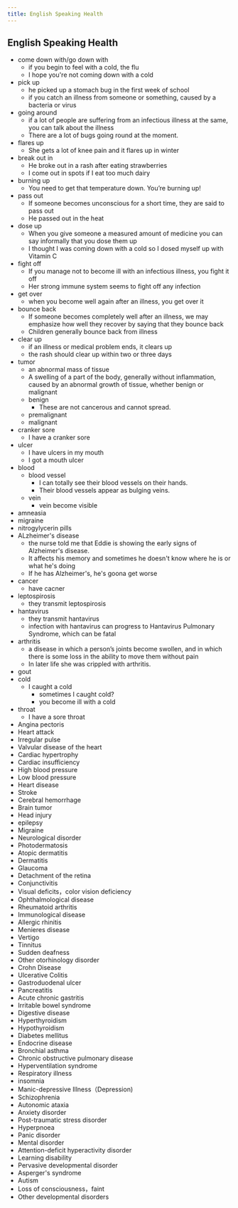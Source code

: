 ```yaml
---
title: English Speaking Health
---
```


## English Speaking Health

* come down with/go down with
    * if you begin to feel with a cold, the flu
    * I hope you're not coming down with a cold
* pick up
    * he picked up a stomach bug in the first week of school
    * if you catch an illness from someone or something, caused by a bacteria or virus
* going around
    * if a lot of people are suffering from an infectious illness at the same, you can talk about the illness
    * There are a lot of bugs going round at the moment.
* flares up
    * She gets a lot of knee pain and it flares up in winter
* break out in
    * He broke out in a rash after eating strawberries
    * I come out in spots if I eat too much dairy
* burning up
    * You need to get that temperature down. You’re burning up!
* pass out
    * If someone becomes unconscious for a short time, they are said to pass out
    * He passed out in the heat
* dose  up
    * When you give someone a measured amount of medicine you can say informally that you dose them up
    * I thought I was coming down with a cold so I dosed myself up with Vitamin C
* fight off
    * If you manage not to become ill with an infectious illness, you fight it off
    * Her strong immune system seems to fight off any infection
* get over
    * when you become well again after an illness, you get over it
* bounce back
    * If someone becomes completely well after an illness, we may emphasize how well they recover by saying that they bounce back
    * Children generally bounce back from illness
* clear up
    * if an illness or medical problem ends, it clears up
    * the rash should clear up within two or three days
* tumor
    * an abnormal mass of tissue
    * A swelling of a part of the body, generally without inflammation, caused by an abnormal growth of tissue, whether benign or malignant
    * benign
        * These are not cancerous and cannot spread.
    * premalignant
    * malignant
* cranker sore
    * I have a cranker sore
* ulcer
    * I have ulcers in my mouth
    * I got a mouth ulcer
* blood
    * blood vessel
        * I can totally see their blood vessels on their hands.
        * Their blood vessels appear as bulging veins.
    * vein
        * vein become visible
* amneasia
* migraine
* nitrogylycerin pills
* ALzheimer's disease
    * the nurse told me that Eddie is showing the early signs of Alzheimer's disease.
    * It affects his memory and sometimes he doesn't know where he is or what he's doing
    * If he has Alzheimer's, he's goona get worse
* cancer
    * have cacner
* leptospirosis
    * they transmit leptospirosis
* hantavirus
    * they transmit hantavirus
    * infection with hantavirus can progress to Hantavirus Pulmonary Syndrome, which can be fatal
* arthritis
    * a disease in which a person’s joints become swollen, and in which there is some loss in the ability to move them without pain
    * In later life she was crippled with arthritis.
* gout
* cold
    * I caught a cold 
        * sometimes I caught cold?
        * you become ill with a cold
* throat
    * I have a sore throat
* Angina pectoris 
* Heart attack
* Irregular pulse
* Valvular disease of the heart
* Cardiac hypertrophy
* Cardiac insufficiency
* High blood pressure
* Low blood pressure
* Heart disease
* Stroke
* Cerebral hemorrhage
* Brain tumor
* Head injury
* epilepsy
* Migraine
* Neurological disorder
* Photodermatosis
* Atopic dermatitis
* Dermatitis
* Glaucoma
* Detachment of the retina
* Conjunctivitis
* Visual deficits，color vision deficiency
* Ophthalmological disease
* Rheumatoid arthritis
* Immunological disease
* Allergic rhinitis
* Menieres disease
* Vertigo
* Tinnitus
* Sudden deafness
* Other otorhinology disorder
* Crohn Disease
* Ulcerative Colitis
* Gastroduodenal ulcer
* Pancreatitis
* Acute chronic gastritis
* Irritable bowel syndrome
* Digestive disease
* Hyperthyroidism
* Hypothyroidism
* Diabetes mellitus
* Endocrine disease
* Bronchial asthma
* Chronic obstructive pulmonary disease
* Hyperventilation syndrome
* Respiratory illness
* insomnia
* Manic-depressive Illness（Depression)
* Schizophrenia
* Autonomic ataxia
* Anxiety disorder
* Post-traumatic stress disorder
* Hyperpnoea
* Panic disorder
* Mental disorder
* Attention-deficit hyperactivity disorder
* Learning disability
* Pervasive developmental disorder
* Asperger's syndrome
* Autism
* Loss of consciousness，faint
* Other developmental disorders
